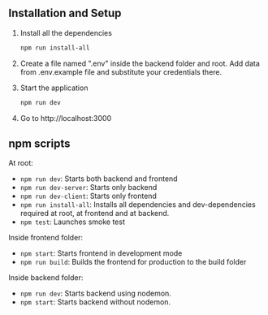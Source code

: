 ## Installation and Setup

1. Install all the dependencies

   ```sh
   npm run install-all
   ```

2. Create a file named ".env" inside the backend folder and root. Add data from .env.example file and substitute your credentials there.

3. Start the application

   ```sh
   npm run dev
   ```

4. Go to http://localhost:3000

## npm scripts

At root:

- `npm run dev`: Starts both backend and frontend
- `npm run dev-server`: Starts only backend
- `npm run dev-client`: Starts only frontend
- `npm run install-all`: Installs all dependencies and dev-dependencies required at root, at frontend and at backend.
-  `npm test`: Launches smoke test

Inside frontend folder:

- `npm start`: Starts frontend in development mode
- `npm run build`: Builds the frontend for production to the build folder

Inside backend folder:

- `npm run dev`: Starts backend using nodemon.
- `npm start`: Starts backend without nodemon.
